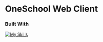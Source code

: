 # OneSchool Web Client

### Built With

[![My Skills](https://skillicons.dev/icons?i=ts,js,html,css,react,firebase,github,materialui,vite)](https://skillicons.dev)
